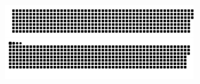 <a href=#><img src="name.svg"></a>
![Snake animation](https://github.com/Juanka690/Juanka690/blob/output/github-contribution-grid-snake.svg)
<div style="display: flex; align-items: flex-start;">
  <a href="https://beacons.ai/Juanka690">
</div>


